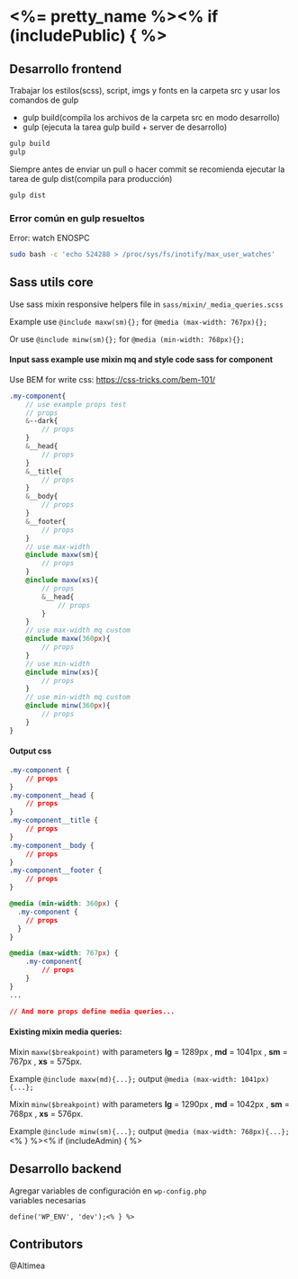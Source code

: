
# <%= pretty_name %><% if (includePublic) { %>

## Desarrollo frontend

Trabajar los estilos(scss), script, imgs y fonts en la carpeta src y usar los comandos de gulp
* gulp build(compila los archivos de la carpeta src en modo desarrollo)
* gulp (ejecuta la tarea gulp build + server de desarrollo)

```sh
gulp build
gulp

```

Siempre antes de enviar un pull o hacer commit se recomienda ejecutar la tarea de gulp dist(compila para producción)

```sh
gulp dist

```

### Error común en gulp resueltos

Error: watch ENOSPC

```sh
sudo bash -c 'echo 524288 > /proc/sys/fs/inotify/max_user_watches'
```


## Sass utils core
Use sass mixin responsive helpers file in `sass/mixin/_media_queries.scss`

Example use `@include maxw(sm){};` for  `@media (max-width: 767px){};`

Or use `@include minw(sm){};` for  `@media (min-width: 768px){};`

#### Input sass example use mixin mq and style code sass for component

Use BEM for write css: https://css-tricks.com/bem-101/

```scss
.my-component{
    // use example props test
    // props
    &--dark{
        // props
    }
    &__head{
        // props
    }
    &__title{
        // props
    }
    &__body{
        // props
    }
    &__footer{
        // props
    }
    // use max-width
    @include maxw(sm){
        // props
    }
    @include maxw(xs){
        // props
        &__head{
            // props
        }
    }
    // use max-width mq custom
    @include maxw(360px){
        // props
    }
    // use min-width
    @include minw(xs){
        // props
    }
    // use min-width mq custom
    @include minw(360px){
        // props
    }
}
```

#### Output css
```css
.my-component {
    // props
}
.my-component__head {
    // props
}
.my-component__title {
    // props
}
.my-component__body {
    // props
}
.my-component__footer {
    // props
}

@media (min-width: 360px) {
  .my-component {
    // props
  }
}

@media (max-width: 767px) {
    .my-component{
        // props
    }
}
...

// And more props define media queries...

```

#### Existing mixin media queries:
Mixin `maxw($breakpoint)` with parameters **lg** = 1289px , **md** = 1041px , **sm** = 767px , **xs** = 575px.

Example `@include maxw(md){...};`  output  `@media (max-width: 1041px){...};`

Mixin `minw($breakpoint)` with parameters **lg** = 1290px , **md** = 1042px , **sm** = 768px , **xs** = 576px.

Example `@include minw(sm){...};`  output  `@media (max-width: 768px){...};`<% } %><% if (includeAdmin) { %>

## Desarrollo backend
Agregar variables de configuración en `wp-config.php`  
variables necesarias

	define('WP_ENV', 'dev');<% } %>

## Contributors
@Altimea
